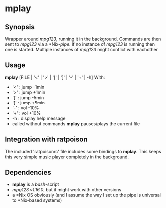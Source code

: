 mplay
=====

Synopsis
--------
Wrapper around *mpg123*, running it in the background. Commands are then sent to *mpg123* via a \*Nix-*pipe*. If no instance of *mpg123* is running then one is started. Multiple instances of *mpg123* might conflict with eachother

Usage
-----
**mplay** [FILE | '<' | '>' | '[' | ']' | '-' | '+' | -h]
With:
- '<' : jump -1min
- '>' : jump +1min
- '[' : jump -5min
- ']' : jump +5min
- '-' : vol  -10%
- '+' : vol  +10%
- -h  : display help message
- called without commands **mplay** pauses/plays the current file

Integration with ratpoison
--------------------------
The included 'ratpoisonrc' file includes some bindings to **mplay**. This keeps this very simple music player completely in the background.

Dependencies
------------
- **mplay** is a *bash*-script
- *mpg123 v1.16.0*, but it might work with other versions
- a \*Nix OS obviously (and I assume the way I set up the pipe is universal to \*Nix-based systems)
